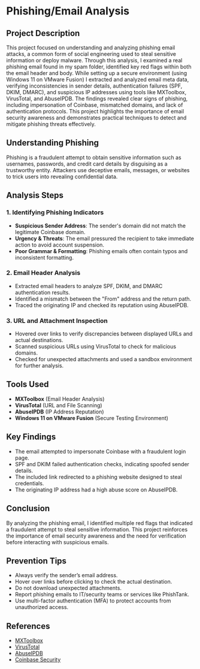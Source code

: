 # Phishing/Email Analysis

## Project Description

This project focused on understanding and analyzing phishing email attacks, a common form of social engineering used to steal sensitive information or deploy malware. Through this analysis, I examined a real phishing email found in my spam folder, identified key red flags within both the email header and body. While setting up a secure environment (using Windows 11 on VMware Fusion) I extracted and analyzed email meta data, verifying inconsistencies in sender details, authentication failures (SPF, DKIM, DMARC), and suspicious IP addresses using tools like MXToolbox, VirusTotal, and AbuseIPDB. The findings revealed clear signs of phishing, including impersonation of Coinbase, mismatched domains, and lack of authentication protocols. This project highlights the importance of email security awareness and demonstrates practical techniques to detect and mitigate phishing threats effectively.

## Understanding Phishing

Phishing is a fraudulent attempt to obtain sensitive information such as usernames, passwords, and credit card details by disguising as a trustworthy entity. Attackers use deceptive emails, messages, or websites to trick users into revealing confidential data.

## Analysis Steps

### 1. Identifying Phishing Indicators
- **Suspicious Sender Address**: The sender's domain did not match the legitimate Coinbase domain.
- **Urgency & Threats**: The email pressured the recipient to take immediate action to avoid account suspension.
- **Poor Grammar & Formatting**: Phishing emails often contain typos and inconsistent formatting.

### 2. Email Header Analysis
- Extracted email headers to analyze SPF, DKIM, and DMARC authentication results.
- Identified a mismatch between the "From" address and the return path.
- Traced the originating IP and checked its reputation using AbuseIPDB.

### 3. URL and Attachment Inspection
- Hovered over links to verify discrepancies between displayed URLs and actual destinations.
- Scanned suspicious URLs using VirusTotal to check for malicious domains.
- Checked for unexpected attachments and used a sandbox environment for further analysis.

## Tools Used
- **MXToolbox** (Email Header Analysis)
- **VirusTotal** (URL and File Scanning)
- **AbuseIPDB** (IP Address Reputation)
- **Windows 11 on VMware Fusion** (Secure Testing Environment)

## Key Findings
- The email attempted to impersonate Coinbase with a fraudulent login page.
- SPF and DKIM failed authentication checks, indicating spoofed sender details.
- The included link redirected to a phishing website designed to steal credentials.
- The originating IP address had a high abuse score on AbuseIPDB.

## Conclusion
By analyzing the phishing email, I identified multiple red flags that indicated a fraudulent attempt to steal sensitive information. This project reinforces the importance of email security awareness and the need for verification before interacting with suspicious emails.

## Prevention Tips
- Always verify the sender’s email address.
- Hover over links before clicking to check the actual destination.
- Do not download unexpected attachments.
- Report phishing emails to IT/security teams or services like PhishTank.
- Use multi-factor authentication (MFA) to protect accounts from unauthorized access.

## References
- [MXToolbox](https://mxtoolbox.com/)
- [VirusTotal](https://www.virustotal.com/)
- [AbuseIPDB](https://www.abuseipdb.com/)
- [Coinbase Security](https://www.coinbase.com/security)
